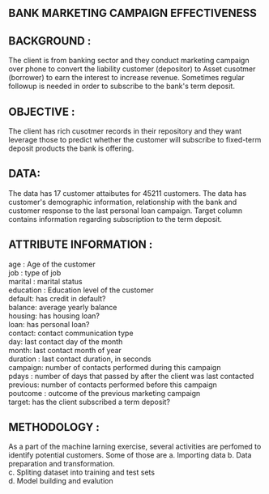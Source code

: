 BANK MARKETING CAMPAIGN EFFECTIVENESS
--------------------------------------

BACKGROUND :
------------
The client is from banking sector and they conduct marketing campaign over phone to convert the liability customer (depositor) to Asset cusotmer (borrower) to earn the interest to increase revenue. Sometimes regular followup is needed in order to subscribe to the bank's term deposit.

OBJECTIVE :
-----------
The client has rich cusotmer records in their repository and they want leverage those to predict whether the customer will subscribe to fixed-term deposit products the bank is offering.

DATA:
-----
The data has 17 customer attaibutes for 45211 customers. The data has customer's demographic information, relationship with the bank and customer response to the last personal loan campaign. Target column contains information regarding subscription to the term deposit.

ATTRIBUTE INFORMATION :
-----------------------
age : Age of the customer  
job : type of job  
marital : marital status  
education : Education level of the customer  
default: has credit in default?  
balance: average yearly balance  
housing: has housing loan?  
loan: has personal loan?  
contact: contact communication type  
day: last contact day of the month  
month: last contact month of year  
duration : last contact duration, in seconds  
campaign: number of contacts performed during this campaign  
pdays : number of days that passed by after the client was last contacted  
previous: number of contacts performed before this campaign  
poutcome : outcome of the previous marketing campaign  
target: has the client subscribed a term deposit?  

METHODOLOGY :
-------------
As a part of the machine larning exercise, several activities are perfomed to identify potential customers. Some of those are 
a. Importing data
b. Data preparation and transformation.  
c. Spliting dataset into training and test sets  
d. Model building and evalution
